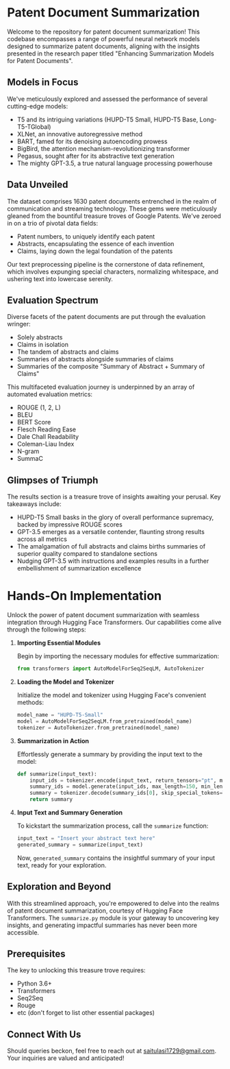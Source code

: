 # Patent Document Summarization

Welcome to the repository for patent document summarization! This codebase encompasses a range of powerful neural network models designed to summarize patent documents, aligning with the insights presented in the research paper titled "Enhancing Summarization Models for Patent Documents".

## Models in Focus
We've meticulously explored and assessed the performance of several cutting-edge models:

- T5 and its intriguing variations (HUPD-T5 Small, HUPD-T5 Base, Long-T5-TGlobal)
- XLNet, an innovative autoregressive method
- BART, famed for its denoising autoencoding prowess
- BigBird, the attention mechanism-revolutionizing transformer
- Pegasus, sought after for its abstractive text generation
- The mighty GPT-3.5, a true natural language processing powerhouse

## Data Unveiled

The dataset comprises 1630 patent documents entrenched in the realm of communication and streaming technology. These gems were meticulously gleaned from the bountiful treasure troves of Google Patents. We've zeroed in on a trio of pivotal data fields:

- Patent numbers, to uniquely identify each patent
- Abstracts, encapsulating the essence of each invention
- Claims, laying down the legal foundation of the patents

Our text preprocessing pipeline is the cornerstone of data refinement, which involves expunging special characters, normalizing whitespace, and ushering text into lowercase serenity.

## Evaluation Spectrum

Diverse facets of the patent documents are put through the evaluation wringer:

- Solely abstracts
- Claims in isolation
- The tandem of abstracts and claims
- Summaries of abstracts alongside summaries of claims
- Summaries of the composite "Summary of Abstract + Summary of Claims"

This multifaceted evaluation journey is underpinned by an array of automated evaluation metrics:

- ROUGE (1, 2, L)
- BLEU
- BERT Score
- Flesch Reading Ease
- Dale Chall Readability
- Coleman-Liau Index
- N-gram
- SummaC

## Glimpses of Triumph

The results section is a treasure trove of insights awaiting your perusal. Key takeaways include:

- HUPD-T5 Small basks in the glory of overall performance supremacy, backed by impressive ROUGE scores
- GPT-3.5 emerges as a versatile contender, flaunting strong results across all metrics
- The amalgamation of full abstracts and claims births summaries of superior quality compared to standalone sections
- Nudging GPT-3.5 with instructions and examples results in a further embellishment of summarization excellence

# Hands-On Implementation

Unlock the power of patent document summarization with seamless integration through Hugging Face Transformers. Our capabilities come alive through the following steps:

1. **Importing Essential Modules**

   Begin by importing the necessary modules for effective summarization:

   ```python
   from transformers import AutoModelForSeq2SeqLM, AutoTokenizer
   ```

2. **Loading the Model and Tokenizer**

   Initialize the model and tokenizer using Hugging Face's convenient methods:

   ```python
   model_name = "HUPD-T5-Small"
   model = AutoModelForSeq2SeqLM.from_pretrained(model_name)
   tokenizer = AutoTokenizer.from_pretrained(model_name)
   ```

3. **Summarization in Action**

   Effortlessly generate a summary by providing the input text to the model:

   ```python
   def summarize(input_text):
       input_ids = tokenizer.encode(input_text, return_tensors="pt", max_length=1024, truncation=True)
       summary_ids = model.generate(input_ids, max_length=150, min_length=50, length_penalty=2.0, num_beams=4, early_stopping=True)
       summary = tokenizer.decode(summary_ids[0], skip_special_tokens=True)
       return summary
   ```

4. **Input Text and Summary Generation**

   To kickstart the summarization process, call the `summarize` function:

   ```python
   input_text = "Insert your abstract text here"
   generated_summary = summarize(input_text)
   ```

   Now, `generated_summary` contains the insightful summary of your input text, ready for your exploration.

## Exploration and Beyond

With this streamlined approach, you're empowered to delve into the realms of patent document summarization, courtesy of Hugging Face Transformers. The `summarize.py` module is your gateway to uncovering key insights, and generating impactful summaries has never been more accessible.



## Prerequisites

The key to unlocking this treasure trove requires:

- Python 3.6+
- Transformers
- Seq2Seq
- Rouge
- etc (don't forget to list other essential packages)

## Connect With Us

Should queries beckon, feel free to reach out at saitulasi1729@gmail.com. Your inquiries are valued and anticipated!
